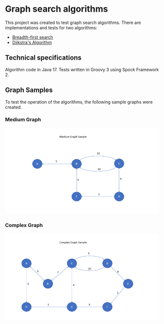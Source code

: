 # Graph search algorithms

This project was created to test graph search algorithms. There are implementations and tests for two algorithms:

- [Breadth-first search](src/main/java/algorithm/BreadthFirstSearch.java) 
- [Dijkstra's Algorithm](src/main/java/algorithm/DijkstrasAlgorithm.java)

## Technical specifications

Algorithm code in Java 17. Tests written in Groovy 3 using Spock Framework 2.

## Graph Samples

To test the operation of the algorithms, the following sample graphs were created.

### Medium Graph

![Medium Graph](docs/medium.gif)

### Complex Graph

![Complex Graph](docs/complex.gif)
